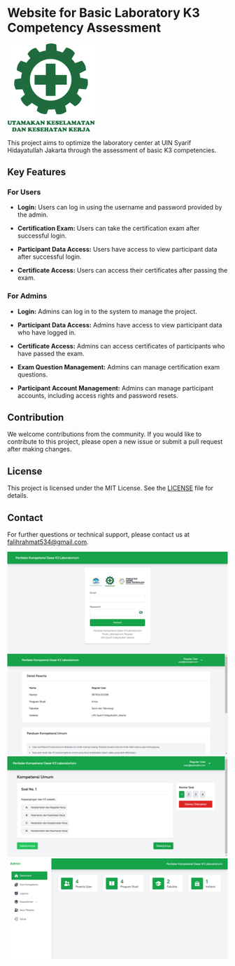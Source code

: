 # Website for Basic Laboratory K3 Competency Assessment

<img src="public/images/logo_k3.png" alt="K3 Logo" width="200"/>

This project aims to optimize the laboratory center at UIN Syarif Hidayatullah Jakarta through the assessment of basic K3 competencies.

## Key Features

### For Users

- **Login:**
  Users can log in using the username and password provided by the admin.

- **Certification Exam:**
  Users can take the certification exam after successful login.

- **Participant Data Access:**
  Users have access to view participant data after successful login.

- **Certificate Access:**
  Users can access their certificates after passing the exam.

### For Admins

- **Login:**
  Admins can log in to the system to manage the project.

- **Participant Data Access:**
  Admins have access to view participant data who have logged in.

- **Certificate Access:**
  Admins can access certificates of participants who have passed the exam.

- **Exam Question Management:**
  Admins can manage certification exam questions.

- **Participant Account Management:**
  Admins can manage participant accounts, including access rights and password resets.

## Contribution

We welcome contributions from the community. If you would like to contribute to this project, please open a new issue or submit a pull request after making changes.

## License

This project is licensed under the MIT License. See the [LICENSE](./LICENSE) file for details.

## Contact

For further questions or technical support, please contact us at [falihrahmat534@gmail.com](mailto:falihrahmat534@gmail.com).

![Login Screenshot](public/images/login_k3.png)
![Participant Dashboard Screenshot](public/images/dashboard_pesertak3.png)
![Competency Exam Screenshot](public/images/soal_kompetensik3.png)
![Admin Dashboard Screenshot](public/images/dashboard_admink3.png)
